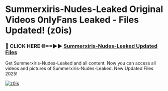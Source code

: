# Summerxiris-Nudes-Leaked Original Videos 0nlyFans Leaked - Files Updated! (z0is)

<h3>🔴 CLICK HERE 🌐==►► <a href="https://tinyurl.com/yc6ubb5a" rel="nofollow">Summerxiris-Nudes-Leaked Updated Files</a></h3>

Get Summerxiris-Nudes-Leaked and all content. Now you can access all videos and pictures of Summerxiris-Nudes-Leaked. New Updated Files 2025!

[![z0is](https://i.imgur.com/7eu0CRL.gif)](https://tinyurl.com/yc6ubb5a)
